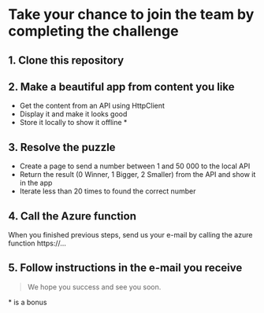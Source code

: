 # Take your chance to join the team by completing the challenge

## 1. Clone this repository

## 2. Make a beautiful app from content you like
- Get the content from an API using HttpClient
- Display it and make it looks good
- Store it locally to show it offline *

## 3. Resolve the puzzle
- Create a page to send a number between 1 and 50 000 to the local API
- Return the result (0 Winner, 1 Bigger, 2 Smaller) from the API and show it in the app 
- Iterate less than 20 times to found the correct number 
    
## 4. Call the Azure function 

When you finished previous steps, send us your e-mail by calling the azure function https://...

## 5. Follow instructions in the e-mail you receive

> We hope you success and see you soon.

\* is a bonus
